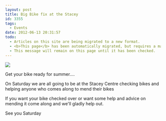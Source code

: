 ```yaml
---
layout: post
title: Big Bike fix at the Stacey
id: 3355
tags:
  - Events
date: 2012-06-13 20:31:57
todo:
  - Articles on this site are being migrated to a new format.
  - <b>This page</b> has been automatically migrated, but requires a manual check-&amp;-tune to ensure the format and links all work as expected.
  - This message will remain on this page until it has been checked.
---
```


[![](http://www.pompeybug.co.uk/wp-content/uploads/2012/06/bike-fix1-213x300.png)](http://www.pompeybug.co.uk/2012/06/big-bike-fix-at-the-stacey/bike-fix-2/)



Get your bike ready for summer....

On Saturday we are all going to be at the Stacey Centre checking bikes and helping anyone who comes along to mend their bikes

If you want your bike checked over or want some help and advice on mending it come along and we'll gladly help out.

See you Saturday



&nbsp;